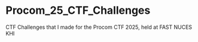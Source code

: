 # Procom_25_CTF_Challenges
CTF Challenges that I made for the Procom CTF 2025, held at FAST NUCES KHI
